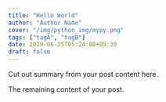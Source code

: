```yaml
---
title: "Hello World"
author: "Author Name"
cover: "/img/python_img/mypy.png"
tags: ["tagA", "tagB"]
date: 2019-06-25T05:24:08+05:30
draft: false
---
```


Cut out summary from your post content here.

<!--more-->

The remaining content of your post.
